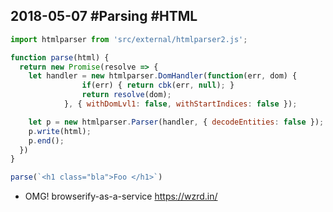 ## 2018-05-07 #Parsing #HTML

```javascript
import htmlparser from 'src/external/htmlparser2.js';

function parse(html) {
  return new Promise(resolve => {
    let handler = new htmlparser.DomHandler(function(err, dom) {
                if(err) { return cbk(err, null); }
                return resolve(dom);
            }, { withDomLvl1: false, withStartIndices: false });

    let p = new htmlparser.Parser(handler, { decodeEntities: false });
    p.write(html);
    p.end();  
  })  
}

parse(`<h1 class="bla">Foo </h1>`)
```


- OMG! browserify-as-a-service https://wzrd.in/ 
